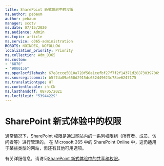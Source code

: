 ```yaml
---
title: SharePoint 新式体验中的权限
ms.author: pebaum
author: pebaum
manager: scotv
ms.date: 07/15/2020
ms.audience: Admin
ms.topic: article
ms.service: o365-administration
ROBOTS: NOINDEX, NOFOLLOW
localization_priority: Priority
ms.collection: Adm_O365
ms.custom:
- "6870"
- "9000156"
ms.openlocfilehash: 67e8ccce5010a720f56a1cefbf27f7f2f14371d2087303970698c8c519c48459
ms.sourcegitcommit: b5f7da89a650d2915dc652449623c78be6247175
ms.translationtype: HT
ms.contentlocale: zh-CN
ms.lasthandoff: 08/05/2021
ms.locfileid: "53944229"
---
```

# <a name="permissions-in-the-sharepoint-modern-experience"></a>SharePoint 新式体验中的权限

通常情况下，SharePoint 权限是通过网站内的一系列权限组（所有者、成员、访问者等）进行管理的。 在 Microsoft 365 中的 SharePoint Online 中，这仍适用于某些类型的网站，但还有其他可用选项。  

有关详细信息，请访问[SharePoint 新式体验中的共享和权限](https://docs.microsoft.com/sharepoint/modern-experience-sharing-permissions)。

